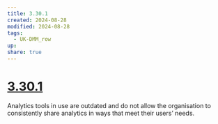 ```yaml
---
title: 3.30.1
created: 2024-08-28
modified: 2024-08-28
tags:
  - UK-DMM_row
up: 
share: true
---
```

# [3.30.1](3.30.1.md)

Analytics tools in use are outdated and do not allow the organisation to consistently share analytics in ways that meet their users’ needs.
